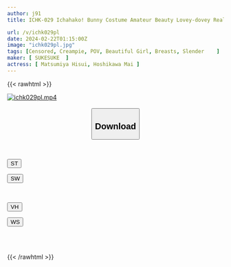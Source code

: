 ```yaml
---
author: j91
title: ICHK-029 Ichahako! Bunny Costume Amateur Beauty Lovey-dovey Really Creampie Perverted Beauty Mai-chan & Runrun Creampie Creampie Beauty Hisui-chan

url: /v/ichk029pl
date: 2024-02-22T01:15:00Z
image: "ichk029pl.jpg"
tags: [Censored, Creampie, POV, Beautiful Girl, Breasts, Slender	]
maker: [ SUKESUKE  ]
actress: [ Matsumiya Hisui, Hoshikawa Mai ]
---
```



{{< rawhtml >}}

<div class="video" data-videoid="4dm7G0PPoKFKeZe">
    <a href="javascript:;">
        <img src="/v/ichk029pl/ichk029pl.jpg" width="WIDTH" height="HEIGHT" alt="ichk029pl.mp4" loading="lazy">
    </a>
</div>

<script type="text/javascript" src="https://j91.asia/asset/on-demand-st.js"></script>

<br>
  <link rel="stylesheet" href="https://j91.asia/asset/bs5.css">
  
  <center>
  <button class="btn btn-primary" type="button" data-bs-toggle="collapse" data-bs-target=".multi-collapse" aria-expanded="false" aria-controls="multiCollapseExample1 multiCollapseExample2"><h2>Download</h2></button></center>
</p>
<div class="row">
  <div class="col">
    <div class="collapse multi-collapse" id="multiCollapseExample1">
      <div class="card card-body">
	      	      <br>
<div class="buttons">  
<p><a href="https://streamtape.to/v/4dm7G0PPoKFKeZe" target="_blank"><button class="btn-hover color-3"><i class="fa fa-download"></i> ST</button></a></p>
<p><a href="https://cdnwish.com/sikumx6qne4o" target="_blank"><button class="btn-hover color-2"><i class="fa fa-download"></i> SW</button></a></p></div>
    </div>
  </div>
</div>
  <div class="col">
    <div class="collapse multi-collapse" id="multiCollapseExample2">
      <div class="card card-body">
	      <br>
<div class="buttons">
<p><a href="https://vidhidepro.com/f/conjqew61gpz"><button class="btn-hover color-9"><i class="fa fa-download"></i> VH</button></a></p>
<p><a href="https://wolfstream.tv/o4wgc5ok0wxp"><button class="btn-hover color-8"><i class="fa fa-download"></i> WS</button></a></p></div>
<br><br>
      </div>
    </div>
  </div>
</div>

{{< /rawhtml >}}